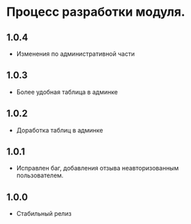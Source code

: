 Процесс разработки модуля.
==============
  
1.0.4
-----------------
  * Изменения по административной части

1.0.3
-----------------
  * Более удобная таблица в админке
  
1.0.2
-----------------
  * Доработка таблиц в админке
  
1.0.1
-----------------
  * Исправлен баг, добавления отзыва неавторизованным пользователем.
  
1.0.0
-----------------
  * Стабильный релиз